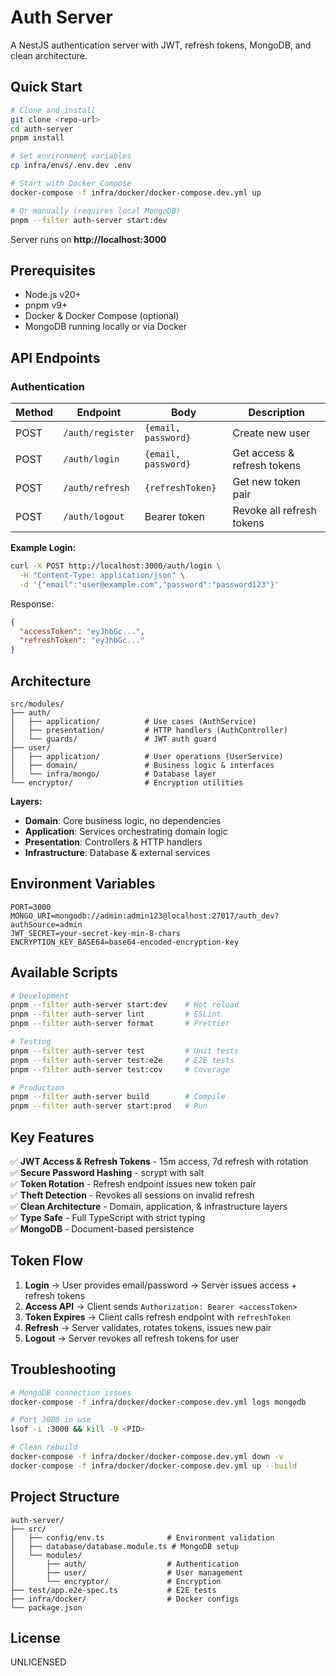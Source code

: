 # Auth Server

A NestJS authentication server with JWT, refresh tokens, MongoDB, and clean architecture.

## Quick Start

```bash
# Clone and install
git clone <repo-url>
cd auth-server
pnpm install

# Set environment variables
cp infra/envs/.env.dev .env

# Start with Docker Compose
docker-compose -f infra/docker/docker-compose.dev.yml up

# Or manually (requires local MongoDB)
pnpm --filter auth-server start:dev
```

Server runs on **http://localhost:3000**

## Prerequisites

- Node.js v20+
- pnpm v9+
- Docker & Docker Compose (optional)
- MongoDB running locally or via Docker

## API Endpoints

### Authentication

| Method | Endpoint         | Body                | Description                 |
| ------ | ---------------- | ------------------- | --------------------------- |
| POST   | `/auth/register` | `{email, password}` | Create new user             |
| POST   | `/auth/login`    | `{email, password}` | Get access & refresh tokens |
| POST   | `/auth/refresh`  | `{refreshToken}`    | Get new token pair          |
| POST   | `/auth/logout`   | Bearer token        | Revoke all refresh tokens   |

**Example Login:**

```bash
curl -X POST http://localhost:3000/auth/login \
  -H "Content-Type: application/json" \
  -d '{"email":"user@example.com","password":"password123"}'
```

Response:

```json
{
  "accessToken": "eyJhbGc...",
  "refreshToken": "eyJhbGc..."
}
```

## Architecture

```
src/modules/
├── auth/
│   ├── application/          # Use cases (AuthService)
│   ├── presentation/         # HTTP handlers (AuthController)
│   └── guards/               # JWT auth guard
├── user/
│   ├── application/          # User operations (UserService)
│   ├── domain/               # Business logic & interfaces
│   └── infra/mongo/          # Database layer
└── encryptor/                # Encryption utilities
```

**Layers:**

- **Domain**: Core business logic, no dependencies
- **Application**: Services orchestrating domain logic
- **Presentation**: Controllers & HTTP handlers
- **Infrastructure**: Database & external services

## Environment Variables

```env
PORT=3000
MONGO_URI=mongodb://admin:admin123@localhost:27017/auth_dev?authSource=admin
JWT_SECRET=your-secret-key-min-8-chars
ENCRYPTION_KEY_BASE64=base64-encoded-encryption-key
```

## Available Scripts

```bash
# Development
pnpm --filter auth-server start:dev    # Hot reload
pnpm --filter auth-server lint         # ESLint
pnpm --filter auth-server format       # Prettier

# Testing
pnpm --filter auth-server test         # Unit tests
pnpm --filter auth-server test:e2e     # E2E tests
pnpm --filter auth-server test:cov     # Coverage

# Production
pnpm --filter auth-server build        # Compile
pnpm --filter auth-server start:prod   # Run
```

## Key Features

✅ **JWT Access & Refresh Tokens** - 15m access, 7d refresh with rotation  
✅ **Secure Password Hashing** - scrypt with salt  
✅ **Token Rotation** - Refresh endpoint issues new token pair  
✅ **Theft Detection** - Revokes all sessions on invalid refresh  
✅ **Clean Architecture** - Domain, application, & infrastructure layers  
✅ **Type Safe** - Full TypeScript with strict typing  
✅ **MongoDB** - Document-based persistence

## Token Flow

1. **Login** → User provides email/password → Server issues access + refresh tokens
2. **Access API** → Client sends `Authorization: Bearer <accessToken>`
3. **Token Expires** → Client calls refresh endpoint with `refreshToken`
4. **Refresh** → Server validates, rotates tokens, issues new pair
5. **Logout** → Server revokes all refresh tokens for user

## Troubleshooting

```bash
# MongoDB connection issues
docker-compose -f infra/docker/docker-compose.dev.yml logs mongodb

# Port 3000 in use
lsof -i :3000 && kill -9 <PID>

# Clean rebuild
docker-compose -f infra/docker/docker-compose.dev.yml down -v
docker-compose -f infra/docker/docker-compose.dev.yml up --build
```

## Project Structure

```
auth-server/
├── src/
│   ├── config/env.ts              # Environment validation
│   ├── database/database.module.ts # MongoDB setup
│   └── modules/
│       ├── auth/                  # Authentication
│       ├── user/                  # User management
│       └── encryptor/             # Encryption
├── test/app.e2e-spec.ts           # E2E tests
├── infra/docker/                  # Docker configs
└── package.json
```

## License

UNLICENSED
